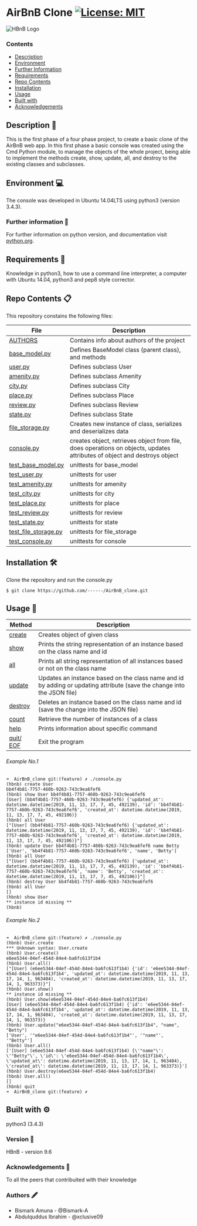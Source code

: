 # AirBnB Clone [![License: MIT](https://img.shields.io/badge/License-MIT-yellow.svg)](#) 
![HBnB Logo](./image/hbnb_logo.png)


### Contents

- [Description](#Description)
- [Environment](#Environment)
- [Further Information](#Furtherinformation)
- [Requirements](#Requirements)
- [Repo Contents](#FileContents)
- [Installation](#Installation)
- [Usage](#Usage)
- [Built with](#Built-with)
- [Acknowledgements](#Acknowledgements)

## Description :page_facing_up:
This is the first phase of a four phase project, to create a basic clone of the AirBnB web app. In this first phase a basic console was created using the Cmd Python module, to manage the objects of the whole project, being able to implement the methods create, show, update, all, and destroy to the existing classes and subclasses.


## Environment :computer:
The console was developed in Ubuntu 14.04LTS using python3 (version 3.4.3).

### Further information :bookmark_tabs:
For further information on python version, and documentation visit [python.org](https://www.python.org/).

## Requirements :memo:
Knowledge in python3, how to use a command line interpreter, a computer with Ubuntu 14.04, python3 and pep8 style corrector.

## Repo Contents :clipboard:
This repository constains the following files:

|   **File**   |   **Description**   |
| -------------- | --------------------- |
|[AUTHORS](./AUTHORS) | Contains info about authors of the project |
|[base_model.py](./models/base_model.py) | Defines BaseModel class (parent class), and methods |
|[user.py](./models/user.py) | Defines subclass User |
|[amenity.py](./models/amenity.py) | Defines subclass Amenity |
|[city.py](./models/city.py)| Defines subclass City |
|[place.py](./models/place.py)| Defines subclass Place |
|[review.py](./models/review.py) | Defines subclass Review |
|[state.py](./models/state.py) | Defines subclass State |
|[file_storage.py](./models/engine/file_storage.py) | Creates new instance of class, serializes and deserializes data |
|[console.py](./console.py) | creates object, retrieves object from file, does operations on objects, updates attributes of object and destroys object |
|[test_base_model.py](./tests/test_models/test_base_model.py) | unittests for base_model |
|[test_user.py](./tests/test_models/test_user.py) | unittests for user |
|[test_amenity.py](./tests/test_models/test_amenity.py) | unittests for amenity |
|[test_city.py](./tests/test_models/test_city.py) | unittests for city |
|[test_place.py](./tests/test_models/test_place.py) | unittests for place |
|[test_review.py](./tests/test_models/test_review.py) | unittests for review |
|[test_state.py](./tests/test_models/test_state.py) | unittests for state |
|[test_file_storage.py](./tests/test_models/test_engine/test_file_storage.py) | unittests for file_storage |
|[test_console.py](./tests/test_console.py) | unittests for console |


## Installation :hammer_and_wrench:
Clone the repository and run the console.py
```
$ git clone https://github.com/------/AirBnB_clone.git
```

## Usage :wrench:

|   **Method**   |   **Description**   |
| -------------- | --------------------- |
|[create](./console.py) | Creates object of given class |
|[show](./console.py) | Prints the string representation of an instance based on the class name and id |
|[all](./console.py) | Prints all string representation of all instances based or not on the class name |
|[update](./console.py) | Updates an instance based on the class name and id by adding or updating attribute (save the change into the JSON file) |
|[destroy](./console.py)| Deletes an instance based on the class name and id (save the change into the JSON file) |
|[count](./console.py)| Retrieve the number of instances of a class |
|[help](./console.py)| Prints information about specific command |
|[quit/ EOF](./console.py)| Exit the program |

###### Example No.1

```
➜  AirBnB_clone git:(feature) ✗ ./console.py
(hbnb) create User
bb4f4b81-7757-460b-9263-743c9ea6fef6
(hbnb) show User bb4f4b81-7757-460b-9263-743c9ea6fef6
[User] (bb4f4b81-7757-460b-9263-743c9ea6fef6) {'updated_at': datetime.datetime(2019, 11, 13, 17, 7, 45, 492139), 'id': 'bb4f4b81-7757-460b-9263-743c9ea6fef6', 'created_at': datetime.datetime(2019, 11, 13, 17, 7, 45, 492106)}
(hbnb) all User
["[User] (bb4f4b81-7757-460b-9263-743c9ea6fef6) {'updated_at': datetime.datetime(2019, 11, 13, 17, 7, 45, 492139), 'id': 'bb4f4b81-7757-460b-9263-743c9ea6fef6', 'created_at': datetime.datetime(2019, 11, 13, 17, 7, 45, 492106)}"]
(hbnb) update User bb4f4b81-7757-460b-9263-743c9ea6fef6 name Betty
['User', 'bb4f4b81-7757-460b-9263-743c9ea6fef6', 'name', 'Betty']
(hbnb) all User
["[User] (bb4f4b81-7757-460b-9263-743c9ea6fef6) {'updated_at': datetime.datetime(2019, 11, 13, 17, 7, 45, 492139), 'id': 'bb4f4b81-7757-460b-9263-743c9ea6fef6', 'name': 'Betty', 'created_at': datetime.datetime(2019, 11, 13, 17, 7, 45, 492106)}"]
(hbnb) destroy User bb4f4b81-7757-460b-9263-743c9ea6fef6
(hbnb) all User
[]
(hbnb) show User
** instance id missing **
(hbnb)

```

###### Example No.2

```
➜  AirBnB_clone git:(feature) ✗ ./console.py
(hbnb) User.create
*** Unknown syntax: User.create
(hbnb) User.create()
e6ee5344-04ef-454d-84e4-ba6fc613f1b4
(hbnb) User.all()
["[User] (e6ee5344-04ef-454d-84e4-ba6fc613f1b4) {'id': 'e6ee5344-04ef-454d-84e4-ba6fc613f1b4', 'updated_at': datetime.datetime(2019, 11, 13, 17, 14, 1, 963404), 'created_at': datetime.datetime(2019, 11, 13, 17, 14, 1, 963373)}"]
(hbnb) User.show()
** instance id missing **
(hbnb) User.show(e6ee5344-04ef-454d-84e4-ba6fc613f1b4)
[User] (e6ee5344-04ef-454d-84e4-ba6fc613f1b4) {'id': 'e6ee5344-04ef-454d-84e4-ba6fc613f1b4', 'updated_at': datetime.datetime(2019, 11, 13, 17, 14, 1, 963404), 'created_at': datetime.datetime(2019, 11, 13, 17, 14, 1, 963373)}
(hbnb) User.update("e6ee5344-04ef-454d-84e4-ba6fc613f1b4", "name", "Betty")
['User', '"e6ee5344-04ef-454d-84e4-ba6fc613f1b4"', '"name"', '"Betty"']
(hbnb) User.all()
['[User] (e6ee5344-04ef-454d-84e4-ba6fc613f1b4) {\'"name"\': \'"Betty"\', \'id\': \'e6ee5344-04ef-454d-84e4-ba6fc613f1b4\', \'updated_at\': datetime.datetime(2019, 11, 13, 17, 14, 1, 963404), \'created_at\': datetime.datetime(2019, 11, 13, 17, 14, 1, 963373)}']
(hbnb) User.destroy(e6ee5344-04ef-454d-84e4-ba6fc613f1b4)
(hbnb) User.all()
[]
(hbnb) quit
➜  AirBnB_clone git:(feature) ✗

```

## Built with :gear:
python3 (3.4.3)

### Version :pushpin:
HBnB - version 9.6

### Acknowledgements :raised_hands:
To all the peers that contribuited with their knowledge

### Authors :fountain_pen:
* Bismark Amuna - @Bismark-A
* Abdulquddus Ibrahim - @xclusive09
